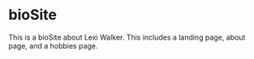 # bioSite
This is a bioSite about Lexi Walker. This includes a landing page, about page, and a hobbies page. 
